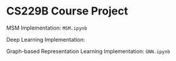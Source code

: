 # CS229B Course Project

MSM Implementation: ```MSM.ipynb```

Deep Learning Implementation:

Graph-based Representation Learning Implementation: ```GNN.ipynb```

